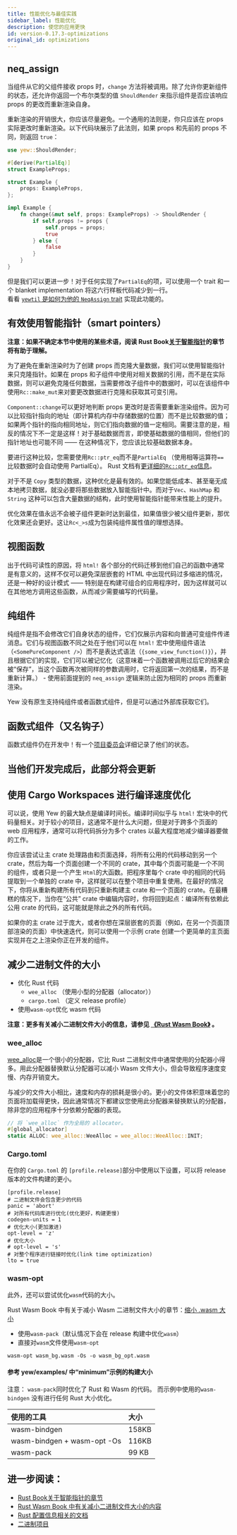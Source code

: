 ```yaml
---
title: 性能优化与最佳实践
sidebar_label: 性能优化
description: 使您的应用更快
id: version-0.17.3-optimizations
original_id: optimizations
---
```


## neq_assign

当组件从它的父组件接收 props 时，`change` 方法将被调用。除了允许你更新组件的状态，还允许你返回一个布尔类型的值 `ShouldRender` 来指示组件是否应该响应 props 的更改而重新渲染自身。

重新渲染的开销很大，你应该尽量避免。一个通用的法则是，你只应该在 props 实际更改时重新渲染。以下代码块展示了此法则，如果 props 和先前的 props 不同，则返回 `true`：

```rust
use yew::ShouldRender;

#[derive(PartialEq)]
struct ExampleProps;

struct Example {
    props: ExampleProps,
};

impl Example {
    fn change(&mut self, props: ExampleProps) -> ShouldRender {
        if self.props != props {
            self.props = props;
            true
        } else {
            false
        }
    }
}
```

但是我们可以更进一步！对于任何实现了`PartialEq`的项，可以使用一个 trait 和一个 blanket implementation 将这六行样板代码减少到一行。<br>看看 [`yewtil` 是如何为他的 `NeqAssign` trait](https://docs.rs/yewtil/*/yewtil/trait.NeqAssign.html) 实现此功能的。

## 有效使用智能指针（smart pointers）

**注意：如果不确定本节中使用的某些术语，阅读 Rust Book[关于智能指针](https://doc.rust-lang.org/book/ch15-00-smart-pointers.html)的章节将有助于理解。**

为了避免在重新渲染时为了创建 props 而克隆大量数据，我们可以使用智能指针来只克隆指针。如果在 props 和子组件中使用对相关数据的引用，而不是在实际数据，则可以避免克隆任何数据，当需要修改子组件中的数据时，可以在该组件中使用`Rc::make_mut`来对要更改数据进行克隆和获取其可变引用。

`Component::change`可以更好地判断 props 更改时是否需要重新渲染组件。因为可以比较指针指向的地址（即计算机内存中存储数据的位置）而不是比较数据的值；如果两个指针的指向相同地址，则它们指向数据的值一定相同。需要注意的是，相反的情况下不一定是这样！对于基础数据而言，即使基础数据的值相同，但他们的指针地址也可能不同 —— 在这种情况下，您应该比较基础数据本身。

要进行这种比较，您需要使用`Rc::ptr_eq`而不是`PartialEq` （使用相等运算符`==`比较数据时会自动使用 PartialEq）。 Rust 文档有<a href="https://doc.rust-lang.org/stable/std/rc/struct.Rc.html#method.ptr_eq" data-md-type="link">更详细的`Rc::ptr_eq`信息</a>。

对于不是 `Copy` 类型的数据，这种优化是最有效的。如果您能低成本、甚至毫无成本地拷贝数据，就没必要将那些数据放入智能指针中。而对于`Vec`、`HashMap` 和 `String` 这种可以包含大量数据的结构，此时使用智能指针能带来性能上的提升。

优化效果在值永远不会被子组件更新时达到最佳，如果值很少被父组件更新，那优化效果还会更好。这让`Rc<_>s`成为包装纯组件属性值的理想选择。

## 视图函数

出于代码可读性的原因，将 `html!` 各个部分的代码迁移到他们自己的函数中通常是有意义的，这样不仅可以避免深层嵌套的 HTML 中出现代码过多缩进的情况，还是一种好的设计模式 —— 特别是在构建可组合的应用程序时，因为这样就可以在其他地方调用这些函数，从而减少需要编写的代码量。

## 纯组件

纯组件是指不会修改它们自身状态的组件，它们仅展示内容和向普通可变组件传递消息。它们与视图函数不同之处在于他们可以在 `html!` 宏中使用组件语法（`<SomePureComponent />`）而不是表达式语法（`{some_view_function()}`），并且根据它们的实现，它们可以被记忆化（这意味着一个函数被调用过后它的结果会被“保存”，当这个函数再次被同样的参数调用时，它将返回第一次的结果，而不是重新计算。） - 使用前面提到的 `neq_assign` 逻辑来防止因为相同的 props 而重新渲染。

Yew 没有原生支持纯组件或者函数式组件，但是可以通过外部库获取它们。

## 函数式组件（又名钩子）

函数式组件仍在开发中！有一个[项目委员会](https://github.com/yewstack/yew/projects/3)详细记录了他们的状态。

## 当他们开发完成后，此部分将会更新

## 使用 Cargo Workspaces 进行编译速度优化

可以说，使用 Yew 的最大缺点是编译时间长。编译时间似乎与 `html!` 宏块中的代码量相关。对于较小的项目，这通常不是什么大问题，但是对于跨多个页面的 web 应用程序，通常可以将代码拆分为多个 crates 以最大程度地减少编译器要做的工作。

你应该尝试让主 crate 处理路由和页面选择，将所有公用的代码移动到另一个 crate，然后为每一个页面创建一个不同的 crate，其中每个页面可能是一个不同的组件，或者只是一个产生 `Html`的大函数。把程序里每个 crate 中的相同的代码提取到一个单独的 crate 中，这样就可以在整个项目中重复使用。在最好的情况下，你将从重新构建所有代码到只重新构建主 crate 和一个页面的 crate。在最糟糕的情况下，当你在“公共” crate 中编辑内容时，你将回到起点：编译所有依赖此公用 crate 的代码，这可能就是除此之外的所有代码。

如果你的主 crate 过于庞大，或者你想在深层嵌套的页面（例如，在另一个页面顶部渲染的页面）中快速迭代，则可以使用一个示例 crate 创建一个更简单的主页面实现并在之上渲染你正在开发的组件。

## 减少二进制文件的大小

- 优化 Rust 代码
    - `wee_alloc` （使用小型的分配器（allocator））
    - `cargo.toml` （定义 release profile）
- 使用`wasm-opt`优化 wasm 代码

**注意：更多有关减小二进制文件大小的信息，请参见 [《Rust Wasm Book》](https://rustwasm.github.io/book/reference/code-size.html#optimizing-builds-for-code-size) 。**

### wee_alloc

[wee_alloc](https://github.com/rustwasm/wee_alloc)是一个很小的分配器，它比 Rust 二进制文件中通常使用的分配器小得多。用此分配器替换默认分配器可以减小 Wasm 文件大小，但会导致程序速度变慢、内存开销变大。

与减少的文件大小相比，速度和内存的损耗是很小的。更小的文件体积意味着您的页面将加载得更快，因此通常情况下都建议您使用此分配器来替换默认的分配器，除非您的应用程序十分依赖分配器的表现。

```rust
// 将 `wee_alloc` 作为全局的 allocator。
#[global_allocator]
static ALLOC: wee_alloc::WeeAlloc = wee_alloc::WeeAlloc::INIT;
```

### Cargo.toml

在你的 `Cargo.toml` 的 `[profile.release]`部分中使用以下设置，可以将 release 版本的文件构建的更小。

```text
[profile.release]
# 二进制文件会包含更少的代码
panic = 'abort'
# 对所有代码库进行优化(优化更好，构建更慢)
codegen-units = 1
# 优化大小(更加激进)
opt-level = 'z'
# 优化大小
# opt-level = 's'
# 对整个程序进行链接时优化(link time optimization)
lto = true
```

### wasm-opt

此外，还可以尝试优化`wasm`代码的大小。

Rust Wasm Book 中有关于减小 Wasm 二进制文件大小的章节：[缩小 .wasm 大小](https://rustwasm.github.io/book/game-of-life/code-size.html)

- 使用`wasm-pack`（默认情况下会在 release 构建中优化`wasm`）
- 直接对`wasm`文件使用`wasm-opt`

```text
wasm-opt wasm_bg.wasm -Os -o wasm_bg_opt.wasm
```

#### 参考 yew/examples/ 中“minimum”示例的构建大小

注意： `wasm-pack`同时优化了 Rust 和 Wasm 的代码。 而示例中使用的`wasm-bindgen` 没有进行任何 Rust 大小优化。

使用的工具 | 大小
:-- | :--
wasm-bindgen | 158KB
wasm-bindgen + wasm-opt -Os | 116KB
wasm-pack | 99 KB

## 进一步阅读：

- [Rust Book关于智能指针的章节](https://doc.rust-lang.org/book/ch15-00-smart-pointers.html)
- [Rust Wasm Book 中有关减小二进制文件大小的内容](https://rustwasm.github.io/book/reference/code-size.html#optimizing-builds-for-code-size)
- [Rust 配置信息相关的文档](https://doc.rust-lang.org/cargo/reference/profiles.html)
- [二进制项目](https://github.com/WebAssembly/binaryen)
